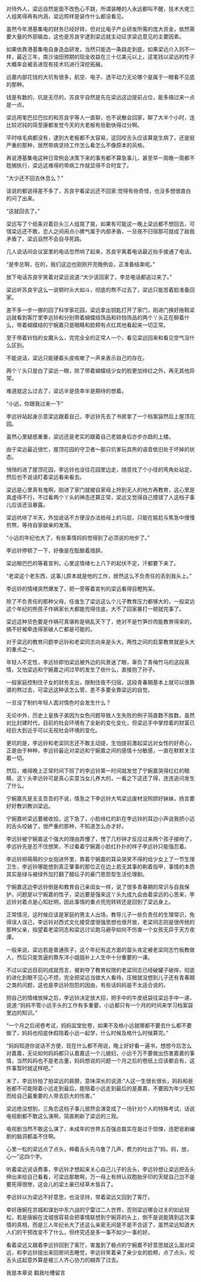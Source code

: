 对待外人，梁远自然是面不改色心不跳，所谓装睡的人永远都叫不醒，技术大佬三人组笑得再有内涵，梁远照样是装作什么都没看见。

虽然今年港基集电的财务已经好转，但对比电子产业研发所需的庞大资金，依然需要大量的外部输血，这也是苏良宇逮到梁远就主动征求梁远意见的主要因素。

如果依靠港基集电自身造血研发，当然只能选一条路走到底，如果梁远介入则不一样，最近三年，南沙油田预期的现金收益在三十亿美元以上，这笔钱以梁远的性子大概率会被丢进现有技术坑进行深挖拓展。

远嘉内部花钱的大坑有很多，航空、电子、透平动力无论哪个是属于一眼看不见底的那种。

钱是有数的，坑是无尽的，苏良宇自然是先在梁远这边提前占位，能多搞过来一点是一点。

梁远用笔巴拉巴拉的和苏良宇等人一直聊，也不说散会回家，聊了大半个小时，连比较迟钝的简至康都发觉今天的大老板有些勤快得过分啊。

平时啥毛病都没有，逮到大老板都不太容易，这回咬舌头应该算是生病了，还是挺严重的那种，居然带病坚持工作怎么看怎么不像原本的风格。

再说港基集电这种日常例会决策下来的事务都不算急事儿，甚至早一周晚一周都不耽搁执行，梁远这难得的带病工作就显得不合时宜了。

“大少还不回去休息么？”

该说的都说得差不多了，苏良宇看梁远还不回家:觉得有些奇怪，也没多想很直白的问了出来。

“这就回去了。”

梁远写了个纸条对着巨头三人组晃了晃，如果有可能这一晚上梁远都不想回去，可惜梁远还不敢，恋人之间闹点小脾气属于内部矛盾，一旦夜不归宿那可就成了敌我矛盾了，梁远自然不会自寻死路。

几人说话间会议室里的电话忽然响了起来，苏良宇离着电话最近抬手接通了电话。

“是李总啊，在的，我们这边也刚刚开完晚例会，正准备结束呢。”

放下电话苏良宇笑着对梁远说道:“大少该回家了，李总电话都追过来了。”

梁远听苏良宇这么一说顿时头大如斗，彻底的熬不过去了，梁远只能苦着脸准备回家。

差不多一步一挪的回了科学家花园，梁远拿出钥匙打开了家门，刚进门换好拖鞋梁远就看到客厅里李远铃和分别带着蝴蝶结饰品和铃铛饰品的两个丫头正在聊着什么，带着蝴蝶结的宁婉嘉只是眼睛和脸颊有点红其他看起来一切正常。

至于带着铃铛的女魔头么，完完全全的正常人一个，看见梁远回来和看见空气没什么区别。

不能说话，梁远只能硬着头皮咳嗽了一声来表示自己的存在。

两个丫头只是白了梁远一眼，除了带着蝴蝶结少女的脸更加绯红之外，再无其他异常。

难道就这么过去了，梁远半是侥幸半是期待的想着。

“小远，你跟我过来一下"

李远铃站起身示意梁远跟着自己，李远铃先去了书房拿了一个档案袋然后上屋顶花园。

虽然心里疑惑重重，梁远还是老实的跟着自己老娘身后亦步亦趋的上楼。

由于梁远最近很忙，屋顶花园的守卫者～那只坑爹玩具熊的语音依旧处于坏掉的状态。

悄悄的进了屋顶花园，李远铃也没往花园里边走，随意找了个小径的弯角处站定，然后也不说话盯着梁远看来看去。

梁远是心里真有鬼啊，刚进了家门就被自家母上拎到无人的地方再教育，这心里是真虚得不行，不过看两个丫头的神态还算正常，梁远又觉得自己摸错了人这档子事儿应该还没暴露。

梁远吭哧了半天，外加说话不方便没办法拍母上的马屁，只能在尴尬与焦急中慢慢煎熬，等待自家娘亲的发落。

“小远的年纪也大了，有些事情妈妈觉得到了必须说的地步了。”

李远铃停顿了一下，好像是在酝酿着措辞。

梁远眼巴巴的等着宣判，心里这情绪七上八下的起伏不定，汗都要下来了。

“老梁这个老东西，这事儿原本就是他的工作，居然这么不负责任的丢到我头上。”

李远铃的情绪突然爆发了，把一旁等着宣判的梁远看得目瞪狗呆。

除了不负责任的那种父母，任谁生了梁远这么个儿子教育压力都够大的，一般梁远这个年纪的熊孩子作祸家长大都能兜得住底，大不了回家暴打一顿就完事了。

梁远这种货色要是作祸可真堪称是祸乱天下了，绝对不是竹笋炒肉能教育得来的，搞不好被牵连得家破人亡都是可能的。

对于梁远的教育问题李远铃和老梁同志向来是头大，两性之间的启蒙教育就是头大的重点之一。

年轻人不定性，李远铃即怕梁远被外边的风景迷了眼，辜负了青梅竹马的这段真情，又怕梁远和宁婉嘉之间过早的发生了些什么，直接抱了孙子。

一般家庭控制住子女的财务支出，限制住夜不归宿，这段青春期基本上就可以很靠谱的熬过去，可梁远这种该怎么管，差不多要全靠梁远的自觉。

一旦没了制约年轻人面对情色时会发生什么？

无论中外，历史上皇族子弟因为女色问题导致人生失败的例子简直数不胜数，虽然对比封建时代，目前的社会环境有了全新的变化变化，但梁远手中掌控着的财富已经巨大到近乎可以无视社会环境的变化。

更坑的是，李远铃和老梁同志还不敢主动提，生怕提前激起梁远对女性的好奇心，正是由于种种，李远铃最近对梁远和宁婉嘉之间的感情十分敏感，一直在默默关注着一切。

然后，难得晚上正常时间下班了的李远铃第一时间就发觉了宁婉嘉哭得红红的眼睛，这丫头李远铃可是真心实意当女儿养大的，一看之下这还了得，连连追问发生了什么。

宁婉嘉先是支支吾吾的不说，情急之下李远铃大骂梁远废材没照顾好妹妹，扬言要好好教训教训梁远。

宁婉嘉听梁远要被收拾，这下急了，小脸绯红的趴在李远铃的耳边小声说我把小远的舌头咬破了，很严重的那种，不知道怎么办才好。

李远铃被宁婉嘉这个强大的理由弄懵了，愣了几秒钟才反应过来两个孩子接吻了，李远铃先是忍不住想笑，不过看着宁婉嘉小脸红扑扑的样子李远铃只能强忍着。

李远铃把萌萌的少女抱进怀里，靠着宁婉嘉的耳朵哭笑不得的给少女上了一节生理卫生，李远铃哪能想到真正肇事的那位正在边上若无其事的剃着指甲，事情的本质其实是绿与被绿外加打翻了醋坛子的豪门恩怨型生活伦理剧。

宁婉嘉这边李远铃倒是和教育自己亲闺女一样，说了很多青春期的常识与自我保护，问题是以宁婉嘉的性子，梁远要是强来这丫头九成九会由着梁远的心思来，李远铃对着点是心知肚明，因此事情的重点兜兜转转还是回到了梁远身上。

正常情况，这时候应该是家庭的男主人出场，教导儿子一些负责任的生理常识，免得误人误己，李远铃对西式文化接受度很强思想也很开放，老梁同志则是很传统的那种父亲，指望着老梁同志和梁远讨论跑马避孕如何不伤害一个女孩无异于天方夜谭。

一般来说，梁远若是普通孩子，这个年纪有这方面的苗头肯定被老梁同志竹板教做人，然后只能苦逼的靠东洋小姐姐补上人生中十分重要的一课。

不过以梁远目前的成就而言，被剥夺了教育权限的老梁同志已经破罐子破摔，彻底的进化到眼不见心不烦，完全把梁远当做大人看待，压根就没想到儿子还有青春期之类的问题，这也是李远铃抱怨的因由，有些话妈妈是不太适合说的。

把自己的情绪放掉之后，李远铃决定放大招，把手中的牛皮纸袋往梁远手中一递，说道:“妈妈不管小远手头的工作有多重要，小远都只有一个月的时间来学习档案袋里边的知识。”

“一个月之后闭卷考试，妈妈监堂批卷，如果不及格小远就哪都不要去什么都不要做了，妈妈也彻底休假陪着小远一起学，什么时候及格什么时候算完。”

“妈妈知道你说话不方便，现在什么都不用说，晚上好好看一遍书，想想今后怎么对嘉嘉，无论如何妈妈都只认嘉嘉这一个儿媳妇，小远千万不要做出伤害嘉嘉的事情，当然妈妈也不是老古董，妈妈想说的问题一个月之后的卷纸上应该都会有，这件事暂时就这样吧。”

末了，李远铃拍了拍梁远的肩膀，意味深长的说道:“人这一生很长很长，妈妈和爸爸都不可能陪着小远走到最后，能陪着小远走到最后的是嘉嘉，不要因为年少无知而给自己最重要的人带去巨大的伤害。”

梁远绝没想到，三角恋这档子事儿居然会演变成了一场针对个人的特殊考试，话说电视剧都不敢这么演啊，简直刷新了梁远的三观。

电视剧当然不敢这么演了，未成年的世界五百强总裁实在是过于惊悚，连肥皂剧编剧的脑洞都盖不住啊。

心里一松的梁远点了点头，伸着舌头先乌鲁了几声，费力的吐出了“妈，妈，放，心～”这四个字。

听着梁远说话费事，李远铃才想起来关心自己儿子的舌头，李远铃想让梁远把舌头伸出来给自己看看，可梁远那敢啊，万一母上有辨认双胞胎牙印的天赋自己岂不是要死得很惨，这会儿的梁土豪已经草木皆兵了。

李远铃以为梁远不好意思，也没坚持，带着梁远又回到了客厅。

幸好唐婉在京城和谋划中东六战的宁雷过二人世界，否则梁远哪会过关的如此轻松，若是唐婉在沈城很容易会把事情联想到宁婉菲的头上，倒不是说能猜到这次事情的真相，而是三人年纪长大了还这么亲密无间是不是不合适了，虽然梁远知道大人们的干预改变不了什么，但终究还是多一事不如少一事的好。

看着梁远又跟着李远铃回到了客厅，害羞到了极点的宁婉嘉不好意思就这么面对梁远，和李远铃提出来回房间去睡觉，李远铃笑着亲了亲少女的脸颊，点了点头，咬舌头这起意外算是被三人齐心协力的糊弄了过去。

我是本章说 戳我吐槽留言